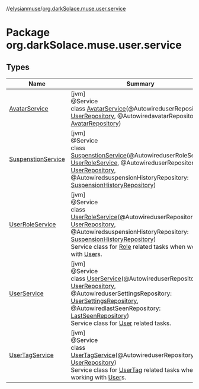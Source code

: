 //[elysianmuse](../../index.md)/[org.darkSolace.muse.user.service](index.md)

# Package org.darkSolace.muse.user.service

## Types

| Name | Summary |
|---|---|
| [AvatarService](-avatar-service/index.md) | [jvm]<br>@Service<br>class [AvatarService](-avatar-service/index.md)(@AutowireduserRepository: [UserRepository](../org.darkSolace.muse.user.repository/-user-repository/index.md), @AutowiredavatarRepository: [AvatarRepository](../org.darkSolace.muse.user.repository/-avatar-repository/index.md)) |
| [SuspenstionService](-suspenstion-service/index.md) | [jvm]<br>@Service<br>class [SuspenstionService](-suspenstion-service/index.md)(@AutowireduserRoleService: [UserRoleService](-user-role-service/index.md), @AutowireduserRepository: [UserRepository](../org.darkSolace.muse.user.repository/-user-repository/index.md), @AutowiredsuspensionHistoryRepository: [SuspensionHistoryRepository](../org.darkSolace.muse.user.repository/-suspension-history-repository/index.md)) |
| [UserRoleService](-user-role-service/index.md) | [jvm]<br>@Service<br>class [UserRoleService](-user-role-service/index.md)(@AutowireduserRepository: [UserRepository](../org.darkSolace.muse.user.repository/-user-repository/index.md), @AutowiredsuspensionHistoryRepository: [SuspensionHistoryRepository](../org.darkSolace.muse.user.repository/-suspension-history-repository/index.md))<br>Service class for [Role](../org.darkSolace.muse.user.model/-role/index.md) related tasks when working with [User](../org.darkSolace.muse.user.model/-user/index.md)s. |
| [UserService](-user-service/index.md) | [jvm]<br>@Service<br>class [UserService](-user-service/index.md)(@AutowireduserRepository: [UserRepository](../org.darkSolace.muse.user.repository/-user-repository/index.md), @AutowireduserSettingsRepository: [UserSettingsRepository](../org.darkSolace.muse.user.repository/-user-settings-repository/index.md), @AutowiredlastSeenRepository: [LastSeenRepository](../org.darkSolace.muse.lastSeen.repository/-last-seen-repository/index.md))<br>Service class for [User](../org.darkSolace.muse.user.model/-user/index.md) related tasks. |
| [UserTagService](-user-tag-service/index.md) | [jvm]<br>@Service<br>class [UserTagService](-user-tag-service/index.md)(@AutowireduserRepository: [UserRepository](../org.darkSolace.muse.user.repository/-user-repository/index.md))<br>Service class for [UserTag](../org.darkSolace.muse.user.model/-user-tag/index.md) related tasks when working with [User](../org.darkSolace.muse.user.model/-user/index.md)s. |
